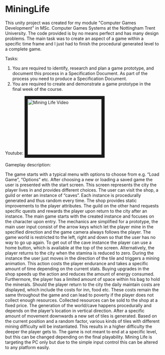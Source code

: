 # MiningLife
This unity project was created for my module "Computer Games Development" in MSc. Computer Games Systems at the Nottingham Trent University.
The code provided is by no means perfect and has many design problems. The main task was to create an aspect of a game within a specific time frame
and I just had to finish the procedural generated level to a complete game.

Tasks:
1.	You are required to identify, research and plan a game prototype, and document this process in a Specification Document.
As part of the process you need to produce a Specification Document. 
2.	You are required to create and demonstrate a game prototype in the final week of the course.


Youtube: 
<a href="http://www.youtube.com/watch?feature=player_embedded&v=0u7H_4k5UlY&t=31s" target="_blank"><img src="http://img.youtube.com/vi/0u7H_4k5UlY&t=31s/0.jpg" 
alt="Mining Life Video" width="240" height="180" border="10" /></a>

Gameplay description:

The game starts with a typical menu with options to choose from e.g. “Load Game”, “Options” etc.
After choosing a new or loading a saved game the user is presented with the start screen. This screen
represents the city the player lives in and provides different choices. The user can visit the shop, a
guild or enter an instance of “caves”. Each instance is procedurally generated and thus random every
time. The shop provides static improvements to the player attributes. The guild on the other hand
requests specific quests and rewards the player upon return to the city after an instance.
The main game starts with the created instance and focuses on the character upon entry. The
mechanics are simplified for a prototype, the main user input consist of the arrow keys which let the
player mine in the specified direction and the game camera always follows the player. The game
world is restricted to the left, right and down so that the user has no way to go up again. To get out
of the cave instance the player can use a home button, which is available at the top of the screen.
Alternatively, the player returns to the city when  the stamina is reduced to
zero.
During the instance the user just moves in the direction of the tile and triggers a mining animation.
This action costs the player endurance and takes a specific amount of time depending on the current
stats. Buying upgrades in the shop speeds up the action and reduces the amount of energy
consumed. Furthermore, the player has a limited amount of space within his bag to hold the
minerals.
Should the player return to the city the daily maintain costs are displayed, which include the costs for inn, food etc. These
costs remain the same throughout the game and can lead to poverty if the player does not collect
enough resources. Collected resources can be sold to the shop at a fixed price.
The generation of the world/cave happens procedurally and depends on the player’s location in
vertical direction. After a specific amount of movement downwards a new set of tiles is generated.
Based on the current position and a random factor, various kinds of tiles with different mining
difficulty will be instantiated. This results in a higher difficulty the deeper the player gets to. The
game is not meant to end at a specific level, but this can be changed depending on the final
playability. Mining Life is targeting the PC only but due to the simple input control this can be altered
to any platform easily.

